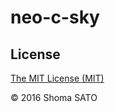 # neo-c-sky

## License

[The MIT License (MIT)](https://opensource.org/licenses/mit-license.php)

© 2016 Shoma SATO
